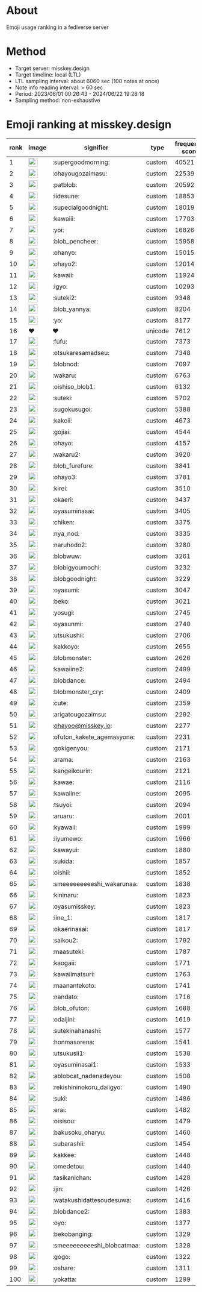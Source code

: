# About
Emoji usage ranking in a fediverse server

# Method
- Target server: misskey.design
- Target timeline: local (LTL)
- LTL sampling interval: about 6060 sec (100 notes at once)
- Note info reading interval: > 60 sec
- Period: 2023/06/01 00:26:43 - 2024/06/22 19:28:18 
- Sampling method: non-exhaustive

# Emoji ranking at misskey.design

|rank|image|signifier|type|frequency score|
|----|----|----|----|----|
|1|<img height="24" src="https://misskey.design/emoji/supergoodmorning.webp">|:supergoodmorning:|custom|40521|
|2|<img height="24" src="https://misskey.design/emoji/ohayougozaimasu.webp">|:ohayougozaimasu:|custom|22539|
|3|<img height="24" src="https://misskey.design/emoji/patblob.webp">|:patblob:|custom|20592|
|4|<img height="24" src="https://misskey.design/emoji/iidesune.webp">|:iidesune:|custom|18853|
|5|<img height="24" src="https://misskey.design/emoji/supecialgoodnight.webp">|:supecialgoodnight:|custom|18019|
|6|<img height="24" src="https://misskey.design/emoji/kawaiii.webp">|:kawaiii:|custom|17703|
|7|<img height="24" src="https://misskey.design/emoji/yoi.webp">|:yoi:|custom|16826|
|8|<img height="24" src="https://misskey.design/emoji/blob_pencheer.webp">|:blob_pencheer:|custom|15958|
|9|<img height="24" src="https://misskey.design/emoji/ohanyo.webp">|:ohanyo:|custom|15015|
|10|<img height="24" src="https://misskey.design/emoji/ohayo2.webp">|:ohayo2:|custom|12014|
|11|<img height="24" src="https://misskey.design/emoji/kawaii.webp">|:kawaii:|custom|11924|
|12|<img height="24" src="https://misskey.design/emoji/igyo.webp">|:igyo:|custom|10293|
|13|<img height="24" src="https://misskey.design/emoji/suteki2.webp">|:suteki2:|custom|9348|
|14|<img height="24" src="https://misskey.design/emoji/blob_yannya.webp">|:blob_yannya:|custom|8204|
|15|<img height="24" src="https://misskey.design/emoji/yo.webp">|:yo:|custom|8177|
|16|❤|❤|unicode|7612|
|17|<img height="24" src="https://misskey.design/emoji/fufu.webp">|:fufu:|custom|7373|
|18|<img height="24" src="https://misskey.design/emoji/otsukaresamadseu.webp">|:otsukaresamadseu:|custom|7348|
|19|<img height="24" src="https://misskey.design/emoji/blobnod.webp">|:blobnod:|custom|7097|
|20|<img height="24" src="https://misskey.design/emoji/wakaru.webp">|:wakaru:|custom|6763|
|21|<img height="24" src="https://misskey.design/emoji/oishiso_blob1.webp">|:oishiso_blob1:|custom|6132|
|22|<img height="24" src="https://misskey.design/emoji/suteki.webp">|:suteki:|custom|5702|
|23|<img height="24" src="https://misskey.design/emoji/sugokusugoi.webp">|:sugokusugoi:|custom|5388|
|24|<img height="24" src="https://misskey.design/emoji/kakoii.webp">|:kakoii:|custom|4673|
|25|<img height="24" src="https://misskey.design/emoji/gojiai.webp">|:gojiai:|custom|4544|
|26|<img height="24" src="https://misskey.design/emoji/ohayo.webp">|:ohayo:|custom|4157|
|27|<img height="24" src="https://misskey.design/emoji/wakaru2.webp">|:wakaru2:|custom|3920|
|28|<img height="24" src="https://misskey.design/emoji/blob_furefure.webp">|:blob_furefure:|custom|3841|
|29|<img height="24" src="https://misskey.design/emoji/ohayo3.webp">|:ohayo3:|custom|3781|
|30|<img height="24" src="https://misskey.design/emoji/kirei.webp">|:kirei:|custom|3510|
|31|<img height="24" src="https://misskey.design/emoji/okaeri.webp">|:okaeri:|custom|3437|
|32|<img height="24" src="https://misskey.design/emoji/oyasuminasai.webp">|:oyasuminasai:|custom|3405|
|33|<img height="24" src="https://misskey.design/emoji/chiken.webp">|:chiken:|custom|3375|
|34|<img height="24" src="https://misskey.design/emoji/nya_nod.webp">|:nya_nod:|custom|3335|
|35|<img height="24" src="https://misskey.design/emoji/naruhodo2.webp">|:naruhodo2:|custom|3280|
|36|<img height="24" src="https://misskey.design/emoji/blobwuw.webp">|:blobwuw:|custom|3261|
|37|<img height="24" src="https://misskey.design/emoji/blobigyoumochi.webp">|:blobigyoumochi:|custom|3232|
|38|<img height="24" src="https://misskey.design/emoji/blobgoodnight.webp">|:blobgoodnight:|custom|3229|
|39|<img height="24" src="https://misskey.design/emoji/oyasumi.webp">|:oyasumi:|custom|3047|
|40|<img height="24" src="https://misskey.design/emoji/beko.webp">|:beko:|custom|3021|
|41|<img height="24" src="https://misskey.design/emoji/yosugi.webp">|:yosugi:|custom|2745|
|42|<img height="24" src="https://misskey.design/emoji/oyasunmi.webp">|:oyasunmi:|custom|2740|
|43|<img height="24" src="https://misskey.design/emoji/utsukushii.webp">|:utsukushii:|custom|2706|
|44|<img height="24" src="https://misskey.design/emoji/kakkoyo.webp">|:kakkoyo:|custom|2655|
|45|<img height="24" src="https://misskey.design/emoji/blobmonster.webp">|:blobmonster:|custom|2626|
|46|<img height="24" src="https://misskey.design/emoji/kawaiine2.webp">|:kawaiine2:|custom|2499|
|47|<img height="24" src="https://misskey.design/emoji/blobdance.webp">|:blobdance:|custom|2494|
|48|<img height="24" src="https://misskey.design/emoji/blobmonster_cry.webp">|:blobmonster_cry:|custom|2409|
|49|<img height="24" src="https://misskey.design/emoji/cute.webp">|:cute:|custom|2359|
|50|<img height="24" src="https://misskey.design/emoji/arigatougozaimsu.webp">|:arigatougozaimsu:|custom|2292|
|51|<img height="24" src="https://misskey.design/emoji/ohayoo.webp">|:ohayoo@misskey.io:|custom|2277|
|52|<img height="24" src="https://misskey.design/emoji/ofuton_kakete_agemasyone.webp">|:ofuton_kakete_agemasyone:|custom|2231|
|53|<img height="24" src="https://misskey.design/emoji/gokigenyou.webp">|:gokigenyou:|custom|2171|
|54|<img height="24" src="https://misskey.design/emoji/arama.webp">|:arama:|custom|2163|
|55|<img height="24" src="https://misskey.design/emoji/kangeikourin.webp">|:kangeikourin:|custom|2121|
|56|<img height="24" src="https://misskey.design/emoji/kawae.webp">|:kawae:|custom|2116|
|57|<img height="24" src="https://misskey.design/emoji/kawaiine.webp">|:kawaiine:|custom|2095|
|58|<img height="24" src="https://misskey.design/emoji/tsuyoi.webp">|:tsuyoi:|custom|2094|
|59|<img height="24" src="https://misskey.design/emoji/aruaru.webp">|:aruaru:|custom|2001|
|60|<img height="24" src="https://misskey.design/emoji/kyawaii.webp">|:kyawaii:|custom|1999|
|61|<img height="24" src="https://misskey.design/emoji/iiyumewo.webp">|:iiyumewo:|custom|1966|
|62|<img height="24" src="https://misskey.design/emoji/kawayui.webp">|:kawayui:|custom|1880|
|63|<img height="24" src="https://misskey.design/emoji/sukida.webp">|:sukida:|custom|1857|
|64|<img height="24" src="https://misskey.design/emoji/oishii.webp">|:oishii:|custom|1852|
|65|<img height="24" src="https://misskey.design/emoji/smeeeeeeeeeshi_wakarunaa.webp">|:smeeeeeeeeeshi_wakarunaa:|custom|1838|
|66|<img height="24" src="https://misskey.design/emoji/kininaru.webp">|:kininaru:|custom|1823|
|67|<img height="24" src="https://misskey.design/emoji/oyasumisskey.webp">|:oyasumisskey:|custom|1823|
|68|<img height="24" src="https://misskey.design/emoji/iine_1.webp">|:iine_1:|custom|1817|
|69|<img height="24" src="https://misskey.design/emoji/okaerinasai.webp">|:okaerinasai:|custom|1817|
|70|<img height="24" src="https://misskey.design/emoji/saikou2.webp">|:saikou2:|custom|1792|
|71|<img height="24" src="https://misskey.design/emoji/maasuteki.webp">|:maasuteki:|custom|1787|
|72|<img height="24" src="https://misskey.design/emoji/kaogaii.webp">|:kaogaii:|custom|1771|
|73|<img height="24" src="https://misskey.design/emoji/kawaiimatsuri.webp">|:kawaiimatsuri:|custom|1763|
|74|<img height="24" src="https://misskey.design/emoji/maanantekoto.webp">|:maanantekoto:|custom|1741|
|75|<img height="24" src="https://misskey.design/emoji/nandato.webp">|:nandato:|custom|1716|
|76|<img height="24" src="https://misskey.design/emoji/blob_ofuton.webp">|:blob_ofuton:|custom|1688|
|77|<img height="24" src="https://misskey.design/emoji/odaijini.webp">|:odaijini:|custom|1619|
|78|<img height="24" src="https://misskey.design/emoji/sutekinahanashi.webp">|:sutekinahanashi:|custom|1577|
|79|<img height="24" src="https://misskey.design/emoji/honmasorena.webp">|:honmasorena:|custom|1541|
|80|<img height="24" src="https://misskey.design/emoji/utsukusii1.webp">|:utsukusii1:|custom|1538|
|81|<img height="24" src="https://misskey.design/emoji/oyasuminasai1.webp">|:oyasuminasai1:|custom|1533|
|82|<img height="24" src="https://misskey.design/emoji/ablobcat_nadenadeyou.webp">|:ablobcat_nadenadeyou:|custom|1508|
|83|<img height="24" src="https://misskey.design/emoji/rekishininokoru_daiigyo.webp">|:rekishininokoru_daiigyo:|custom|1490|
|84|<img height="24" src="https://misskey.design/emoji/suki.webp">|:suki:|custom|1486|
|85|<img height="24" src="https://misskey.design/emoji/erai.webp">|:erai:|custom|1482|
|86|<img height="24" src="https://misskey.design/emoji/oisisou.webp">|:oisisou:|custom|1479|
|87|<img height="24" src="https://misskey.design/emoji/bakusoku_oharyu.webp">|:bakusoku_oharyu:|custom|1460|
|88|<img height="24" src="https://misskey.design/emoji/subarashii.webp">|:subarashii:|custom|1454|
|89|<img height="24" src="https://misskey.design/emoji/kakkee.webp">|:kakkee:|custom|1448|
|90|<img height="24" src="https://misskey.design/emoji/omedetou.webp">|:omedetou:|custom|1440|
|91|<img height="24" src="https://misskey.design/emoji/tasikanichan.webp">|:tasikanichan:|custom|1428|
|92|<img height="24" src="https://misskey.design/emoji/ijin.webp">|:ijin:|custom|1426|
|93|<img height="24" src="https://misskey.design/emoji/watakushidattesoudesuwa.webp">|:watakushidattesoudesuwa:|custom|1416|
|94|<img height="24" src="https://misskey.design/emoji/blobdance2.webp">|:blobdance2:|custom|1383|
|95|<img height="24" src="https://misskey.design/emoji/oyo.webp">|:oyo:|custom|1377|
|96|<img height="24" src="https://misskey.design/emoji/bekobanging.webp">|:bekobanging:|custom|1329|
|97|<img height="24" src="https://misskey.design/emoji/smeeeeeeeeeshi_blobcatmaa.webp">|:smeeeeeeeeeshi_blobcatmaa:|custom|1328|
|98|<img height="24" src="https://misskey.design/emoji/gogo.webp">|:gogo:|custom|1322|
|99|<img height="24" src="https://misskey.design/emoji/oshare.webp">|:oshare:|custom|1311|
|100|<img height="24" src="https://misskey.design/emoji/yokatta.webp">|:yokatta:|custom|1299|
